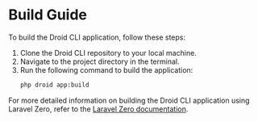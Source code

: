 # Build Guide

To build the Droid CLI application, follow these steps:

1. Clone the Droid CLI repository to your local machine.
2. Navigate to the project directory in the terminal.
3. Run the following command to build the application:
   ```sh
   php droid app:build
   ```

For more detailed information on building the Droid CLI application using Laravel Zero, refer to the [Laravel Zero documentation](https://laravel-zero.com/docs/build-a-standalone-application).
